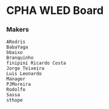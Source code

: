 # CPHA WLED Board


### Makers
```
ARodris
BabaYaga
bbaixo
Branquinho
finipini Ricardo Costa
Jorge Teixeira
Luis Leonardo
Manager
PJMoreira
Rodolfo
Sassa
sthope
```
